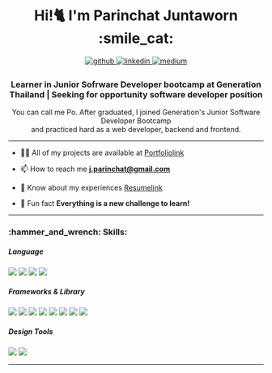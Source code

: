 <h1 align="center">Hi!🐈 I'm Parinchat Juntaworn :smile_cat:</h1>
<div id="badges" align="center">
  <a href="https://github.com/ParinchatJ" target="_blank">
<img src=https://img.shields.io/badge/github-%2324292e.svg?&style=for-the-badge&logo=github&logoColor=white alt=github style="margin-bottom: 5px;" />
</a>
<a href="https://linkedin.com/in/jparinchat" target="_blank">
<img src=https://img.shields.io/badge/linkedin-%231E77B5.svg?&style=for-the-badge&logo=linkedin&logoColor=white alt=linkedin style="margin-bottom: 5px;" />
</a>
<a href="https://medium.com/@parinchat.j" target="_blank">
<img src=https://img.shields.io/badge/medium-%23292929.svg?&style=for-the-badge&logo=medium&logoColor=white alt=medium style="margin-bottom: 5px;" />
</a>  
</div>
<h3 align="center" maxWidth="300px">Learner in Junior Sofrware Developer bootcamp at Generation Thailand | Seeking for opportunity software developer position</h3>
<p align="center">You can call me Po. After graduated, I joined Generation's Junior Software Developer Bootcamp <br />
and practiced hard as a web developer, backend and frontend.</p>

___

- 👨‍💻 All of my projects are available at [Portfoliolink](https://parinchatj.vercel.app/)

- 📫 How to reach me **j.parinchat@gmail.com**

- 📄 Know about my experiences [Resumelink](https://drive.google.com/drive/u/2/folders/15nCqbuA-4EfJJzBqN1Y9YWr6d3hYu2sH)

- :dizzy: Fun fact **Everything is a new challenge to learn!**


___


<h3 align="left">:hammer_and_wrench: Skills:</h3>

<h5 align="left">Language</h5>
<div>
<img src="https://img.shields.io/badge/JavaScript-323330?style=for-the-badge&logo=javascript&logoColor=F7DF1E](https://img.shields.io/badge/JavaScript-323330?style=for-the-badge&logo=javascript&logoColor=F7DF1E" />
<img src="https://img.shields.io/badge/HTML5-E34F26?style=for-the-badge&logo=html5&logoColor=white](https://img.shields.io/badge/HTML5-E34F26?style=for-the-badge&logo=html5&logoColor=white" />
<img src="https://img.shields.io/badge/CSS3-1572B6?style=for-the-badge&logo=css3&logoColor=white](https://img.shields.io/badge/CSS3-1572B6?style=for-the-badge&logo=css3&logoColor=white" />
<img src="https://img.shields.io/badge/Python-FFD43B?style=for-the-badge&logo=python&logoColor=blue](https://img.shields.io/badge/Python-FFD43B?style=for-the-badge&logo=python&logoColor=blue" />
</div>

<h5 align="left">Frameworks & Library</h5>
<div>
<img src="https://img.shields.io/badge/Node.js-339933?style=for-the-badge&logo=nodedotjs&logoColor=white" />
<img src="https://img.shields.io/badge/Express.js-000000?style=for-the-badge&logo=express&logoColor=white" />
<img src="https://img.shields.io/badge/Postman-FF6C37?style=for-the-badge&logo=Postman&logoColor=white" />
<img src="https://img.shields.io/badge/React-20232A?style=for-the-badge&logo=react&logoColor=61DAFB" />
<img src="https://img.shields.io/badge/Sass-CC6699?style=for-the-badge&logo=sass&logoColor=white" />
<img src="https://img.shields.io/badge/Bootstrap-563D7C?style=for-the-badge&logo=bootstrap&logoColor=white" />
<img src="https://img.shields.io/badge/npm-CB3837?style=for-the-badge&logo=npm&logoColor=white" />
<img src="https://img.shields.io/badge/Vite-B73BFE?style=for-the-badge&logo=vite&logoColor=FFD62E" />
</div>

<h5 align="left">Design Tools</h5>
<div>
<img src="https://img.shields.io/badge/Figma-F24E1E?style=for-the-badge&logo=figma&logoColor=white](https://img.shields.io/badge/Figma-F24E1E?style=for-the-badge&logo=figma&logoColor=white" />
<img src="https://img.shields.io/badge/Canva-%2300C4CC.svg?&style=for-the-badge&logo=Canva&logoColor=white](https://img.shields.io/badge/Canva-%2300C4CC.svg?&style=for-the-badge&logo=Canva&logoColor=white" />
</div>

___
